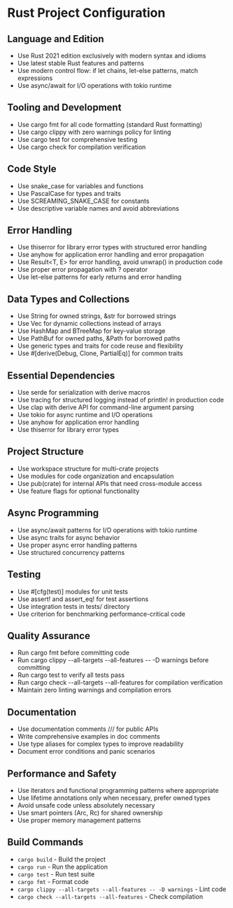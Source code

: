 # Rust Project Configuration

## Language and Edition
- Use Rust 2021 edition exclusively with modern syntax and idioms
- Use latest stable Rust features and patterns
- Use modern control flow: if let chains, let-else patterns, match expressions
- Use async/await for I/O operations with tokio runtime

## Tooling and Development
- Use cargo fmt for all code formatting (standard Rust formatting)
- Use cargo clippy with zero warnings policy for linting
- Use cargo test for comprehensive testing
- Use cargo check for compilation verification

## Code Style
- Use snake_case for variables and functions
- Use PascalCase for types and traits
- Use SCREAMING_SNAKE_CASE for constants
- Use descriptive variable names and avoid abbreviations

## Error Handling
- Use thiserror for library error types with structured error handling
- Use anyhow for application error handling and error propagation
- Use Result<T, E> for error handling, avoid unwrap() in production code
- Use proper error propagation with ? operator
- Use let-else patterns for early returns and error handling

## Data Types and Collections
- Use String for owned strings, &str for borrowed strings
- Use Vec<T> for dynamic collections instead of arrays
- Use HashMap and BTreeMap for key-value storage
- Use PathBuf for owned paths, &Path for borrowed paths
- Use generic types and traits for code reuse and flexibility
- Use #[derive(Debug, Clone, PartialEq)] for common traits

## Essential Dependencies
- Use serde for serialization with derive macros
- Use tracing for structured logging instead of println! in production code
- Use clap with derive API for command-line argument parsing
- Use tokio for async runtime and I/O operations
- Use anyhow for application error handling
- Use thiserror for library error types

## Project Structure
- Use workspace structure for multi-crate projects
- Use modules for code organization and encapsulation
- Use pub(crate) for internal APIs that need cross-module access
- Use feature flags for optional functionality

## Async Programming
- Use async/await patterns for I/O operations with tokio runtime
- Use async traits for async behavior
- Use proper async error handling patterns
- Use structured concurrency patterns

## Testing
- Use #[cfg(test)] modules for unit tests
- Use assert! and assert_eq! for test assertions
- Use integration tests in tests/ directory
- Use criterion for benchmarking performance-critical code

## Quality Assurance
- Run cargo fmt before committing code
- Run cargo clippy --all-targets --all-features -- -D warnings before committing
- Run cargo test to verify all tests pass
- Run cargo check --all-targets --all-features for compilation verification
- Maintain zero linting warnings and compilation errors

## Documentation
- Use documentation comments /// for public APIs
- Write comprehensive examples in doc comments
- Use type aliases for complex types to improve readability
- Document error conditions and panic scenarios

## Performance and Safety
- Use iterators and functional programming patterns where appropriate
- Use lifetime annotations only when necessary, prefer owned types
- Avoid unsafe code unless absolutely necessary
- Use smart pointers (Arc, Rc) for shared ownership
- Use proper memory management patterns

## Build Commands
- `cargo build` - Build the project
- `cargo run` - Run the application
- `cargo test` - Run test suite
- `cargo fmt` - Format code
- `cargo clippy --all-targets --all-features -- -D warnings` - Lint code
- `cargo check --all-targets --all-features` - Check compilation